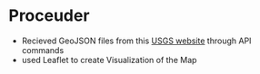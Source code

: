 # Proceuder 

* Recieved GeoJSON files from this [USGS website](https://earthquake.usgs.gov/earthquakes/feed/v1.0/geojson.php) through API commands 
* used Leaflet to create Visualization of the Map
